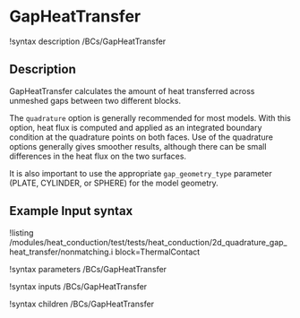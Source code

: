 # GapHeatTransfer

!syntax description /BCs/GapHeatTransfer

## Description
GapHeatTransfer calculates the amount of heat transferred across unmeshed gaps between two different blocks.

The `quadrature` option is generally recommended for most models. With this
option, heat flux is computed and applied as an integrated boundary condition at
the quadrature points on both faces. Use of the quadrature options generally
gives smoother results, although there can be small differences in the heat flux
on the two surfaces.

It is also important to use the appropriate `gap_geometry_type` parameter
(PLATE, CYLINDER, or SPHERE) for the model geometry.


## Example Input syntax
!listing /modules/heat_conduction/test/tests/heat_conduction/2d_quadrature_gap_heat_transfer/nonmatching.i block=ThermalContact

!syntax parameters /BCs/GapHeatTransfer

!syntax inputs /BCs/GapHeatTransfer

!syntax children /BCs/GapHeatTransfer
